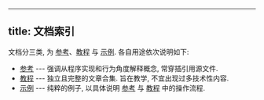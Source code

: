 
---
title: 文档索引
---

文档分三类, 为 [参考](/references/index.md)、[教程](/examples/index.md) 与 [示例](/examples/index.md). 各自用途依次说明如下: 

- [参考](/references/index.md) --- 强调从程序实现和行为角度解释概念, 常穿插引用源文件. 
- [教程](/tutorials/index.md) --- 独立且完整的文章合集. 旨在教学, 不宜出现过多技术性内容.
- [示例](/examples/index.md) --- 纯粹的例子, 以具体说明 [参考](/references/index.md) 与 [教程](/examples/index.md) 中的操作流程. 

